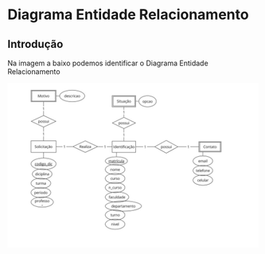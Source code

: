 # Diagrama Entidade Relacionamento

## Introdução

Na imagem a baixo podemos identificar o Diagrama Entidade Relacionamento

![Imagem do DER](./assets/DER.jpg)